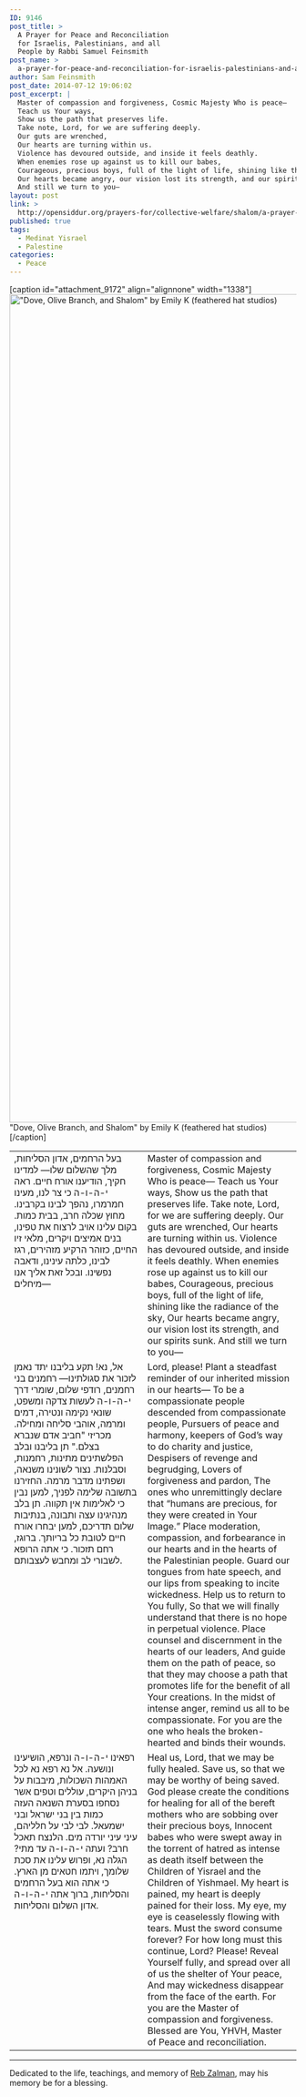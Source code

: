 ```yaml
---
ID: 9146
post_title: >
  A Prayer for Peace and Reconciliation
  for Israelis, Palestinians, and all
  People by Rabbi Samuel Feinsmith
post_name: >
  a-prayer-for-peace-and-reconciliation-for-israelis-palestinians-and-all-people-by-rabbi-samuel-feinsmith
author: Sam Feinsmith
post_date: 2014-07-12 19:06:02
post_excerpt: |
  Master of compassion and forgiveness, Cosmic Majesty Who is peace—
  Teach us Your ways,
  Show us the path that preserves life.
  Take note, Lord, for we are suffering deeply.
  Our guts are wrenched,
  Our hearts are turning within us.
  Violence has devoured outside, and inside it feels deathly.
  When enemies rose up against us to kill our babes,
  Courageous, precious boys, full of the light of life, shining like the radiance of the sky,
  Our hearts became angry, our vision lost its strength, and our spirits sunk.
  And still we turn to you—
layout: post
link: >
  http://opensiddur.org/prayers-for/collective-welfare/shalom/a-prayer-for-peace-and-reconciliation-for-israelis-palestinians-and-all-people-by-rabbi-samuel-feinsmith/
published: true
tags:
  - Medinat Yisrael
  - Palestine
categories:
  - Peace
---
```

[caption id="attachment_9172" align="alignnone" width="1338"]<a href="http://opensiddur.org/wp-content/uploads/2014/07/shalom-bird.png"><img src="http://opensiddur.org/wp-content/uploads/2014/07/shalom-bird.png" alt="&quot;Dove, Olive Branch, and Shalom&quot; by Emily K (feathered hat studios)" width="1338" height="1455" class="size-full wp-image-9172" /></a> "Dove, Olive Branch, and Shalom" by Emily K (feathered hat studios)[/caption]


<table style="margin-left: auto;margin-right: auto;">
<tbody>
<tr>
<td style="vertical-align:top;" width="46%">
<div class="liturgy"><span lang="he">
בעל הרחמים, אדון הסליחות, מלך שהשלום שלו—
למדינו חקיך,
הודיענו אורח חיים.
ראה י-ה-ו-ה כי צר לנו,
מעינו חמרמרו,
נהפך לבינו בקרבינו.
מחוץ שכלה חרב, בבית כמות.
בקום עלינו אויב לרצוח את טפינו,
בנים אמיצים ויקרים, מלאי זיו החיים, כזוהר הרקיע מזהירים,
רגז לבינו, כלתה עינינו, ודאבה נפשינו.
ובכל זאת אליך אנו מיחלים—
</span></div></td>
 
<td style="vertical-align:top;" width="53%"><div class="english">
Master of compassion and forgiveness, Cosmic Majesty Who is peace—
Teach us Your ways, 
Show us the path that preserves life.
Take note, Lord, for we are suffering deeply.
Our guts are wrenched, 
Our hearts are turning within us. 
Violence has devoured outside, and inside it feels deathly. 
When enemies rose up against us to kill our babes, 
Courageous, precious boys, full of the light of life, shining like the radiance of the sky,
Our hearts became angry, our vision lost its strength, and our spirits sunk.
And still we turn to you—
	</div></td></tr>
<tr><td style="vertical-align:top;" width="46%"><div class="liturgy"><span lang="he">
אל, נא!
תקע בליבנו יתד נאמן לזכור את סגולתינו—
רחמנים בני רחמנים,
רודפי שלום, שומרי דרך י-ה-ו-ה לעשות צדקה ומשפט, 
שונאי נקימה ונטירה, 
דמים ומרמה, 
אוהבי סליחה ומחילה.
מכריזי "חביב אדם שנברא בצלם."
תן בליבנו ובלב הפלשתינים מתינות, רחמנות, וסבלנות.
נצור לשונינו משנאה, ושפתינו מדבר מרמה.
החזירנו בתשובה שלימה לפניך,
למען נבין כי לאלימות אין תקווה.
תן בלב מנהיגינו עצה ותבונה, 
בנתיבות שלום תדריכם, 
למען יבחרו אורח חיים לטובת כל בריותך.
ברוגז, רחם תזכור. 
כי אתה הרופא לשבורי לב ומחבש לעצבותם.
</span></div></td>
 
<td style="vertical-align:top;" width="53%"><div class="english">
Lord, please!
Plant a steadfast reminder of our inherited mission in our hearts—
To be a compassionate people descended from compassionate people, 
Pursuers of peace and harmony, keepers of God’s way to do charity and justice, 
Despisers of revenge and begrudging, 
Lovers of forgiveness and pardon, 
The ones who unremittingly declare that “humans are precious, for they were created in Your Image.”
Place moderation, compassion, and forbearance in our hearts and in the hearts of the Palestinian people.
Guard our tongues from hate speech, and our lips from speaking to incite wickedness.
Help us to return to You fully, 
So that we will finally understand that there is no hope in perpetual violence. 
Place counsel and discernment in the hearts of our leaders, 
And guide them on the path of peace,
so that they may choose a path that promotes life for the benefit of all Your creations. 
In the midst of intense anger, remind us all to be compassionate. 
For you are the one who heals the broken-hearted and binds their wounds.
	</div></td></tr>
<tr><td style="vertical-align:top;" width="46%"><div class="liturgy"><span lang="he">
רפאינו י-ה-ו-ה ונרפא, הושיעינו ונושעה.
אל נא רפא נא לכל האמהות השכולות,
מיבבות על בניהן היקרים,
עוללים וטפים אשר נסחפו בסערת השנאה העזה כמות בין בני ישראל ובני ישמעאל. 
לבי לבי על חלליהם, 
עיני עיני יורדה מים.
הלנצח תאכל חרב?
ועתה י-ה-ו-ה עד מתי?
הגלה נא, ופרוש עלינו את סכת שלומך,
ויתמו חטאים מן הארץ.
כי אתה הוא בעל הרחמים והסליחות,
ברוך אתה י-ה-ו-ה אדון השלום והסליחות.
</span></div></td>
 
<td style="vertical-align:top;" width="53%"><div class="english">
Heal us, Lord, that we may be fully healed.  Save us, so that we may be worthy of being saved. 
God please create the conditions for healing for all of the bereft mothers 
who are sobbing over their precious boys,
Innocent babes who were swept away in the torrent  of hatred as intense as death itself between the Children of Yisrael and the Children of Yishmael.
My heart is pained, my heart is deeply pained for their loss.
My eye, my eye is ceaselessly flowing with tears.
Must the sword consume forever?
For how long must this continue, Lord?
Please! Reveal Yourself fully, and spread over all of us the shelter of Your peace,
And may wickedness disappear from the face of the earth.
For you are the Master of compassion and forgiveness.
Blessed are You, YHVH, Master of Peace and reconciliation.
</td></tr>
</tbody>
</tbody></tbody></tbody></table>

<hr />
Dedicated to the life, teachings, and memory of <a href="https://en.wikipedia.org/wiki/Zalman_Schachter-Shalomi">Reb Zalman</a>, may his memory be for a blessing.